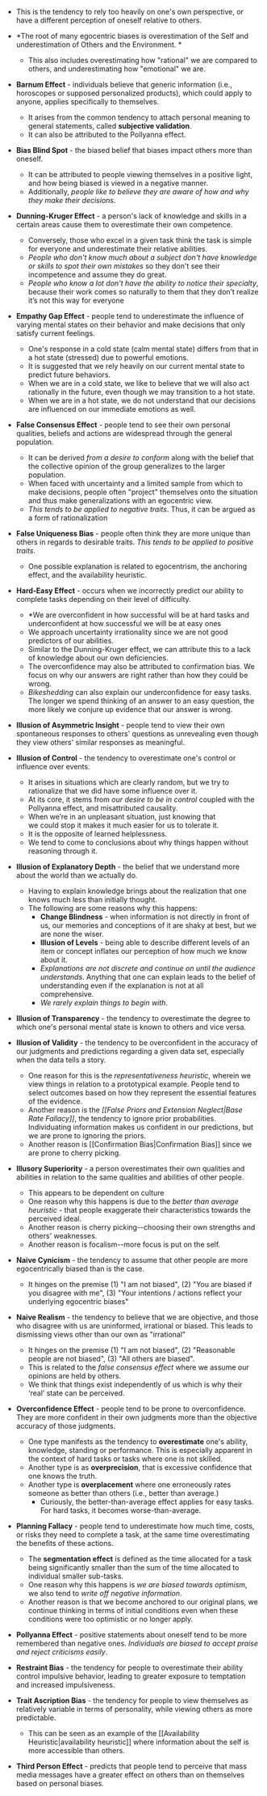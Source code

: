 * This is the tendency to rely too heavily on one's own perspective, or have a different perception of oneself relative to others.
* *The root of many egocentric biases is overestimation of the Self and underestimation of Others and the Environment. *
	* This also includes overestimating how "rational" we are compared to others, and underestimating how "emotional" we are.

* **Barnum Effect** - individuals believe that generic information (i.e., horoscopes or supposed personalized products), which could apply to anyone, applies specifically to themselves.
	* It arises from the common tendency to attach personal meaning to general statements, called **subjective validation**.
	* It can also be attributed to the Pollyanna effect.

* **Bias Blind Spot** - the biased belief that biases impact others more than oneself. 
	* It can be attributed to people viewing themselves in a positive light, and how being biased is viewed in a negative manner.
	* Additionally, *people like to believe they are aware of how and why they make their decisions.*

* **Dunning-Kruger Effect** - a person's lack of knowledge and skills in a certain areas cause them to overestimate their own competence. 
	* Conversely, those who excel in a given task think the task is simple for everyone and underestimate their relative abilities.
	* *People who don't know much about a subject don't have knowledge or skills to spot their own mistakes* so they don't see their incompetence and assume they do great.
	* *People who know a lot don't have the ability to notice their specialty*, because their work comes so naturally to them that they don’t realize it’s not this way for everyone

* **Empathy Gap Effect** - people tend to underestimate the influence of varying mental states on their behavior and make decisions that only satisfy current feelings.
	* One's response in a cold state (calm mental state) differs from that in a hot state (stressed) due to powerful emotions.
	* It is suggested that we rely heavily on our current mental state to predict future behaviors.
	* When we are in a cold state, we like to believe that we will also act rationally in the future, even though we may transition to a hot state.
	* When we are in a hot state, we do not understand that our decisions are influenced on our immediate emotions as well.

* **False Consensus Effect** - people tend to see their own personal qualities, beliefs and actions are widespread through the general population.
	* It can be derived *from a desire to conform* along with the belief that the collective opinion of the group generalizes to the larger population.
	* When faced with uncertainty and a limited sample from which to make decisions, people often "project" themselves onto the situation and thus make generalizations with an egocentric view.
	* *This tends to be applied to negative traits*. Thus, it can be argued as a form of rationalization

* **False Uniqueness Bias** - people often think they are more unique than others in regards to desirable traits.  *This tends to be applied to positive traits*. 
	* One possible explanation is related to egocentrism, the anchoring effect, and the availability heuristic.

* **Hard-Easy Effect** - occurs when we incorrectly predict our ability to complete tasks depending on their level of difficulty.
	* *We are overconfident in how successful will be at hard tasks and underconfident at how successful we will be at easy ones
	* We approach uncertainty irrationality since we are not good predictors of our abilities.
	* Similar to the Dunning-Kruger effect, we can attribute this to a lack of knowledge about our own deficiencies.
	* The overconfidence may also be attributed to confirmation bias. We focus on why our answers are right rather than how they could be wrong.
	* *Bikeshedding* can also explain our underconfidence for easy tasks. The longer we spend thinking of an answer to an easy question, the more likely we conjure up evidence that our answer is wrong.

* **Illusion of Asymmetric Insight** - people tend to view their own spontaneous responses to others' questions as unrevealing even though they view others' similar responses as meaningful.

* **Illusion of Control** - the tendency to overestimate one's control or influence over events. 
	* It arises in situations which are clearly random, but we try to rationalize that we did have some influence over it.
	* At its core, it stems from *our desire to be in control* coupled with the Pollyanna effect, and misattributed causality.
	* When we’re in an unpleasant situation, just knowing that we could stop it makes it much easier for us to tolerate it.
	* It is the opposite of learned helplessness.
	* We tend to come to conclusions about why things happen without reasoning through it.

* **Illusion of Explanatory Depth** - the belief that we understand more about the world than we actually do.
	* Having to explain knowledge brings about the realization that one knows much less than initially thought.
	* The following are some reasons why this happens:
		* **Change Blindness** - when information is not directly in front of us, our memories and conceptions of it are shaky at best, but we are none the wiser.
		* **Illusion of Levels** - being able to describe different levels of an item or concept inflates our perception of how much we know about it.
		* *Explanations are not discrete and continue on until the audience understands*. Anything that one can explain leads to the belief of understanding even if the explanation is not at all comprehensive.
		* *We rarely explain things to begin with*.

* **Illusion of Transparency** - the tendency to overestimate the degree to which one's personal mental state is known to others and vice versa. 

* **Illusion of Validity** - the tendency to be overconfident in the accuracy of our judgments and predictions regarding a given data set, especially when the data tells a story.
	* One reason for this is the *representativeness heuristic*, wherein we view things in relation to a prototypical example. People tend to select outcomes based on how they represent the essential features of the evidence.
	* Another reason is the *[[False Priors and Extension Neglect|Base Rate Fallacy]]*, the tendency to ignore prior probabilities. Individuating information makes us confident in our predictions, but we are prone to ignoring the priors.
	* Another reason is [[Confirmation Bias|Confirmation Bias]] since we are prone to cherry picking.

* **Illusory Superiority** - a person overestimates their own qualities and abilities in relation to the same qualities and abilities of other people.
	* This appears to be dependent on culture 
	* One reason why this happens is due to the *better than average heuristic* - that people exaggerate their characteristics towards the perceived ideal.
	* Another reason is cherry picking--choosing their own strengths and others' weaknesses.
	* Another reason is focalism--more focus is put on the self.

* **Naive Cynicism** - the tendency to assume that other people are more egocentrically biased than is the case.
	* It hinges on the premise (1) "I am not biased", (2) "You are biased if you disagree with me", (3) "Your intentions / actions reflect your underlying egocentric biases"

* **Naive Realism** - the tendency to believe that we are objective, and those who disagree with us are uninformed, irrational or biased. This leads to dismissing views other than our own as "irrational"
	* It hinges on the premise (1) "I am not biased", (2) "Reasonable people are not biased", (3) "All others are biased".
	* This is related to the *false consensus effect* where we assume our opinions are held by others.
	* We think that things exist independently of us which is why their ‘real’ state can be perceived.

* **Overconfidence Effect** - people tend to be prone to overconfidence. They are more confident in their own judgments more than the objective accuracy of those judgments.
	* One type manifests as the tendency to **overestimate** one's ability, knowledge, standing or performance. This is especially apparent in the context of hard tasks or tasks where one is not skilled.
	* Another type  is as **overprecision**, that is excessive confidence that one knows the truth.
	* Another type is **overplacement** where one erroneously rates someone as better than others (i.e., better than average.)
		* Curiously, the better-than-average effect applies for easy tasks. For hard tasks, it becomes worse-than-average.

* **Planning Fallacy** - people tend to underestimate how much time, costs, or risks they need to complete a task, at the same time overestimating the benefits of these actions.
	* The **segmentation effect** is defined as the time allocated for a task being significantly smaller than the sum of the time allocated to individual smaller sub-tasks.
	* One reason why this happens is *we are biased towards optimism*, we also tend to *write off negative information*.
	* Another reason is that we become anchored to our original plans, we continue thinking in terms of initial conditions even when these conditions were too optimistic or no longer apply.

* **Pollyanna Effect**  - positive statements about oneself tend to be more remembered than negative ones. *Individuals are biased to accept praise and reject criticisms easily*.

* **Restraint Bias** - the tendency for people to overestimate their ability control impulsive behavior, leading to greater exposure to temptation and increased impulsiveness.

* **Trait Ascription Bias** - the tendency for people to view themselves as relatively variable in terms of personality, while viewing others as more predictable.
	* This can be seen as an example of the [[Availability Heuristic|availability heuristic]] where information about the self is more accessible than others.

* **Third Person Effect** - predicts that people tend to perceive that mass media messages have a greater effect on others than on themselves based on personal biases.